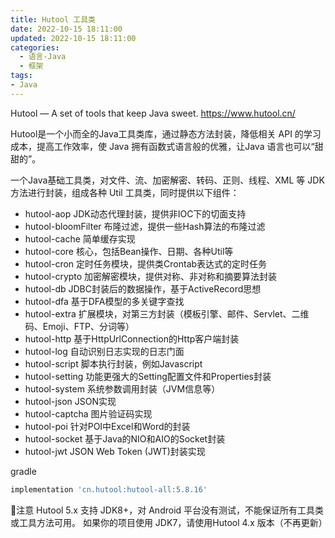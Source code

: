 ```yaml
---
title: Hutool 工具类
date: 2022-10-15 18:11:00
updated: 2022-10-15 18:11:00
categories:
  - 语言-Java
  - 框架
tags:
- Java
---
```


Hutool — A set of tools that keep Java sweet.
<https://www.hutool.cn/>

Hutool是一个小而全的Java工具类库，通过静态方法封装，降低相关 API 的学习成本，提高工作效率，使 Java 拥有函数式语言般的优雅，让Java 语言也可以“甜甜的”。

一个Java基础工具类，对文件、流、加密解密、转码、正则、线程、XML 等 JDK 方法进行封装，组成各种 Util 工具类，同时提供以下组件：

* hutool-aop JDK动态代理封装，提供非IOC下的切面支持
* hutool-bloomFilter 布隆过滤，提供一些Hash算法的布隆过滤
* hutool-cache 简单缓存实现
* hutool-core 核心，包括Bean操作、日期、各种Util等
* hutool-cron 定时任务模块，提供类Crontab表达式的定时任务
* hutool-crypto 加密解密模块，提供对称、非对称和摘要算法封装
* hutool-db JDBC封装后的数据操作，基于ActiveRecord思想
* hutool-dfa 基于DFA模型的多关键字查找
* hutool-extra 扩展模块，对第三方封装（模板引擎、邮件、Servlet、二维码、Emoji、FTP、分词等）
* hutool-http 基于HttpUrlConnection的Http客户端封装
* hutool-log 自动识别日志实现的日志门面
* hutool-script 脚本执行封装，例如Javascript
* hutool-setting 功能更强大的Setting配置文件和Properties封装
* hutool-system 系统参数调用封装（JVM信息等）
* hutool-json JSON实现
* hutool-captcha 图片验证码实现
* hutool-poi 针对POI中Excel和Word的封装
* hutool-socket 基于Java的NIO和AIO的Socket封装
* hutool-jwt JSON Web Token (JWT)封装实现

gradle

```groovy
implementation 'cn.hutool:hutool-all:5.8.16'
```

🔔️注意 Hutool 5.x 支持 JDK8+，对 Android 平台没有测试，不能保证所有工具类或工具方法可用。 如果你的项目使用 JDK7，请使用Hutool 4.x 版本（不再更新）
